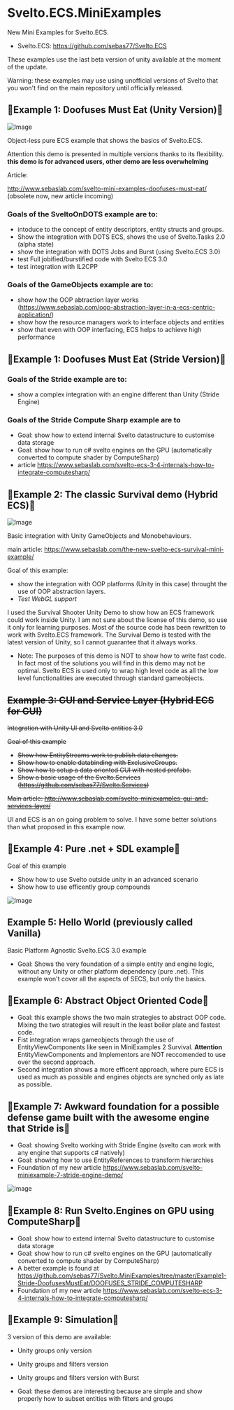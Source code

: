# Svelto.ECS.MiniExamples

New Mini Examples for Svelto.ECS.

* Svelto.ECS: https://github.com/sebas77/Svelto.ECS

These examples use the last beta version of unity available at the moment of the update.

Warning: these examples may use using unofficial versions of Svelto that you won't find on the main repository until officially released.

## 🔴Example 1: Doofuses Must Eat (Unity Version)🔴

![Image](https://github.com/sebas77/Svelto.MiniExamples/blob/master/2020-12-22%2016-05-22.gif)

Object-less pure ECS example that shows the basics of Svelto.ECS. 

Attention this demo is presented in multiple versions thanks to its flexibility. **this demo is for advanced users, other demo are less overwhelming**

Article:

http://www.sebaslab.com/svelto-mini-examples-doofuses-must-eat/ (obsolete now, new article incoming)

### Goals of the **SveltoOnDOTS** example are to: 
* intoduce to the concept of entity descriptors, entity structs and groups. 
* Show the integration with DOTS ECS, shows the use of Svelto.Tasks 2.0 (alpha state) 
* show the integration with DOTS Jobs and Burst (using Svelto.ECS 3.0)
* test Full jobified/burstified code with Svelto ECS 3.0
* test integration with IL2CPP

### Goals of the **GameObjects** example are to: 
* show how the OOP abtraction layer works (https://www.sebaslab.com/oop-abstraction-layer-in-a-ecs-centric-application/)
* show how the resource managers work to interface objects and entities 
* show that even with OOP interfacing, ECS helps to achieve high performance

## 🔴Example 1: Doofuses Must Eat (Stride Version)🔴

### Goals of the **Stride example** are to: 
* show a complex integration with an engine different than Unity (Stride Engine)

### Goals of the **Stride Compute Sharp example** are to
* Goal: show how to extend internal Svelto datastructure to customise data storage
* Goal: show how to run c# svelto engines on the GPU (automatically converted to compute shader by ComputeSharp)
* article https://www.sebaslab.com/svelto-ecs-3-4-internals-how-to-integrate-computesharp/
  
## 🔴Example 2: The classic Survival demo (Hybrid ECS)🔴

![Image](https://github.com/sebas77/GithubWikiImages/blob/master/gif_animation_002.gif)

Basic integration with Unity GameObjects and Monobehaviours.

main article: https://www.sebaslab.com/the-new-svelto-ecs-survival-mini-example/

Goal of this example: 

* show the integration with OOP platforms (Unity in this case) throught the use of OOP abstraction layers.
* *Test WebGL support*

I used the Survival Shooter Unity Demo to show how an ECS framework could work inside Unity. I am not sure about the license of this demo, so use it only for learning purposes.
Most of the source code has been rewritten to work with Svelto.ECS framework. The Survival Demo is tested with the latest version of Unity, so I cannot guarantee that it always works.

* Note: The purposes of this demo is NOT to show how to write fast code. In fact most of the solutions you will find in this demo may not be optimal. Svelto ECS is used only to wrap high level code as all the low level functionalities are executed through standard gameobjects.

## ~~Example 3: GUI and Service Layer (Hybrid ECS for GUI)~~

~~Integration with Unity UI and Svelto entities 3.0~~

~~Goal of this example~~

* ~~Show how EntityStreams work to publish data changes.~~ 
* ~~Show how to enable databinding with ExclusiveGroups.~~ 
* ~~Show how to setup a data oriented GUI with nested prefabs.~~ 
* ~~Show a basic usage of the Svelto.Services (https://github.com/sebas77/Svelto.Services)~~

~~Main article: http://www.sebaslab.com/svelto-miniexamples-gui-and-services-layer/~~

UI and ECS is an on going problem to solve. I have some better solutions than what proposed in this example now.

## 🔴Example 4: Pure .net + SDL example🔴

Goal of this example

* Show how to use Svelto outside unity in an advanced scenario
* Show how to use efficently group compounds

![Image](https://github.com/sebas77/Svelto.MiniExamples/blob/master/Example4-NET-SDL/2020-12-23%2011-54-54.gif)

## Example 5: Hello World (previously called Vanilla)

Basic Platform Agnostic Svelto.ECS 3.0 example

* Goal: Shows the very foundation of a simple entity and engine logic, without any Unity or other platform dependency (pure .net). This example won't cover all the aspects of SECS, but only the basics.

## 🔴Example 6: Abstract Object Oriented Code🔴

* Goal: this example shows the two main strategies to abstract OOP code. Mixing the two strategies will result in the least boiler plate and fastest code.
* Fist integration wraps gameobjects through the use of EntityViewComponents like seen in MiniExamples 2 Survival. **Attention** EntityViewComponents and Implementors are NOT reccomended to use over the second approach.
* Second integration shows a more efficent approach, where pure ECS is used as much as possible and engines objects are synched only as late as possible.

## 🔴Example 7: Awkward foundation for a possible defense game built with the awesome engine that Stride is🔴

* Goal: showing Svelto working with Stride Engine (svelto can work with any engine that supports c# natively)
* Goal: showing how to use EntityReferences to transform hierarchies
* Foundation of my new article https://www.sebaslab.com/svelto-miniexample-7-stride-engine-demo/

![image](https://user-images.githubusercontent.com/945379/134925979-145e5b0e-fd5d-4562-abc3-07bafca2fbe6.png)

## 🔴Example 8: Run Svelto.Engines on GPU using ComputeSharp🔴

* Goal: show how to extend internal Svelto datastructure to customise data storage
* Goal: show how to run c# svelto engines on the GPU (automatically converted to compute shader by ComputeSharp)
* A better example is found at https://github.com/sebas77/Svelto.MiniExamples/tree/master/Example1-Stride-DoofusesMustEat/DOOFUSES_STRIDE_COMPUTESHARP
* Foundation of my new article https://www.sebaslab.com/svelto-ecs-3-4-internals-how-to-integrate-computesharp/

## 🔴Example 9: Simulation🔴

3 version of this demo are available:

* Unity groups only version
* Unity groups and filters version
* Unity groups and filters version with Burst

* Goal: these demos are interesting because are simple and show properly how to subset entities with filters and groups


